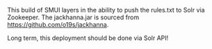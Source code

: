 This build of SMUI layers in the ability to push the rules.txt to Solr via
Zookeeper.   The jackhanna.jar is sourced from https://github.com/o19s/jackhanna.

Long term, this deployment should be done via Solr API!
